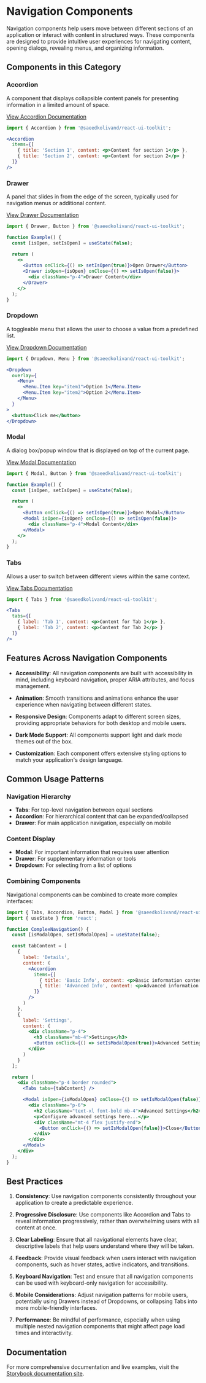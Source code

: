 # Navigation Components

Navigation components help users move between different sections of an application or interact with content in structured ways. These components are designed to provide intuitive user experiences for navigating content, opening dialogs, revealing menus, and organizing information.

## Components in this Category

### Accordion

A component that displays collapsible content panels for presenting information in a limited amount of space.

[View Accordion Documentation](./Accordion/README.md)

```jsx
import { Accordion } from '@saeedkolivand/react-ui-toolkit';

<Accordion
  items={[
    { title: 'Section 1', content: <p>Content for section 1</p> },
    { title: 'Section 2', content: <p>Content for section 2</p> }
  ]}
/>
```

### Drawer

A panel that slides in from the edge of the screen, typically used for navigation menus or additional content.

[View Drawer Documentation](./Drawer/README.md)

```jsx
import { Drawer, Button } from '@saeedkolivand/react-ui-toolkit';

function Example() {
  const [isOpen, setIsOpen] = useState(false);

  return (
    <>
      <Button onClick={() => setIsOpen(true)}>Open Drawer</Button>
      <Drawer isOpen={isOpen} onClose={() => setIsOpen(false)}>
        <div className="p-4">Drawer Content</div>
      </Drawer>
    </>
  );
}
```

### Dropdown

A toggleable menu that allows the user to choose a value from a predefined list.

[View Dropdown Documentation](./Dropdown/README.md)

```jsx
import { Dropdown, Menu } from '@saeedkolivand/react-ui-toolkit';

<Dropdown
  overlay={
    <Menu>
      <Menu.Item key="item1">Option 1</Menu.Item>
      <Menu.Item key="item2">Option 2</Menu.Item>
    </Menu>
  }
>
  <button>Click me</button>
</Dropdown>
```

### Modal

A dialog box/popup window that is displayed on top of the current page.

[View Modal Documentation](./Modal/README.md)

```jsx
import { Modal, Button } from '@saeedkolivand/react-ui-toolkit';

function Example() {
  const [isOpen, setIsOpen] = useState(false);

  return (
    <>
      <Button onClick={() => setIsOpen(true)}>Open Modal</Button>
      <Modal isOpen={isOpen} onClose={() => setIsOpen(false)}>
        <div className="p-4">Modal Content</div>
      </Modal>
    </>
  );
}
```

### Tabs

Allows a user to switch between different views within the same context.

[View Tabs Documentation](./Tabs/README.md)

```jsx
import { Tabs } from '@saeedkolivand/react-ui-toolkit';

<Tabs
  tabs={[
    { label: 'Tab 1', content: <p>Content for Tab 1</p> },
    { label: 'Tab 2', content: <p>Content for Tab 2</p> }
  ]}
/>
```

## Features Across Navigation Components

- **Accessibility**: All navigation components are built with accessibility in mind, including keyboard navigation, proper ARIA attributes, and focus management.

- **Animation**: Smooth transitions and animations enhance the user experience when navigating between different states.

- **Responsive Design**: Components adapt to different screen sizes, providing appropriate behaviors for both desktop and mobile users.

- **Dark Mode Support**: All components support light and dark mode themes out of the box.

- **Customization**: Each component offers extensive styling options to match your application's design language.

## Common Usage Patterns

### Navigation Hierarchy

- **Tabs**: For top-level navigation between equal sections
- **Accordion**: For hierarchical content that can be expanded/collapsed
- **Drawer**: For main application navigation, especially on mobile

### Content Display

- **Modal**: For important information that requires user attention
- **Drawer**: For supplementary information or tools
- **Dropdown**: For selecting from a list of options

### Combining Components

Navigational components can be combined to create more complex interfaces:

```jsx
import { Tabs, Accordion, Button, Modal } from '@saeedkolivand/react-ui-toolkit';
import { useState } from 'react';

function ComplexNavigation() {
  const [isModalOpen, setIsModalOpen] = useState(false);

  const tabContent = [
    {
      label: 'Details',
      content: (
        <Accordion
          items={[
            { title: 'Basic Info', content: <p>Basic information content...</p> },
            { title: 'Advanced Info', content: <p>Advanced information content...</p> }
          ]}
        />
      )
    },
    {
      label: 'Settings',
      content: (
        <div className="p-4">
          <h3 className="mb-4">Settings</h3>
          <Button onClick={() => setIsModalOpen(true)}>Advanced Settings</Button>
        </div>
      )
    }
  ];

  return (
    <div className="p-4 border rounded">
      <Tabs tabs={tabContent} />

      <Modal isOpen={isModalOpen} onClose={() => setIsModalOpen(false)}>
        <div className="p-6">
          <h2 className="text-xl font-bold mb-4">Advanced Settings</h2>
          <p>Configure advanced settings here...</p>
          <div className="mt-4 flex justify-end">
            <Button onClick={() => setIsModalOpen(false)}>Close</Button>
          </div>
        </div>
      </Modal>
    </div>
  );
}
```

## Best Practices

1. **Consistency**: Use navigation components consistently throughout your application to create a predictable experience.

2. **Progressive Disclosure**: Use components like Accordion and Tabs to reveal information progressively, rather than overwhelming users with all content at once.

3. **Clear Labeling**: Ensure that all navigational elements have clear, descriptive labels that help users understand where they will be taken.

4. **Feedback**: Provide visual feedback when users interact with navigation components, such as hover states, active indicators, and transitions.

5. **Keyboard Navigation**: Test and ensure that all navigation components can be used with keyboard-only navigation for accessibility.

6. **Mobile Considerations**: Adjust navigation patterns for mobile users, potentially using Drawers instead of Dropdowns, or collapsing Tabs into more mobile-friendly interfaces.

7. **Performance**: Be mindful of performance, especially when using multiple nested navigation components that might affect page load times and interactivity.

## Documentation

For more comprehensive documentation and live examples, visit the [Storybook documentation site](https://saeedkolivand.github.io/react-ui-toolkit).
